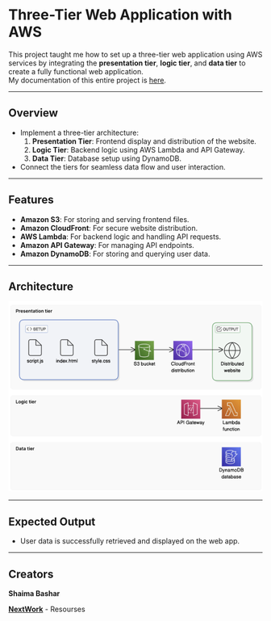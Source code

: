 #  Three-Tier Web Application with AWS

This project taught me how to set up a three-tier web application using AWS services by integrating the **presentation tier**, **logic tier**, and **data tier** to create a fully functional web application.  
My documentation of this entire project is [here](https://github.com/ShaimaBB/Three-Tier-Web-Application-AWS/blob/a96ab7f6a8b1eaf7450fe33e31a480cfc458c84b/AWS%20Three%20Tier.pdf).

---

##  Overview

- Implement a three-tier architecture:
  1. **Presentation Tier**: Frontend display and distribution of the website.
  2. **Logic Tier**: Backend logic using AWS Lambda and API Gateway.
  3. **Data Tier**: Database setup using DynamoDB.
- Connect the tiers for seamless data flow and user interaction.

---

##  Features

- **Amazon S3**: For storing and serving frontend files.
- **Amazon CloudFront**: For secure website distribution.
- **AWS Lambda**: For backend logic and handling API requests.
- **Amazon API Gateway**: For managing API endpoints.
- **Amazon DynamoDB**: For storing and querying user data.

---

##  Architecture

![Three-Tier Architecture](https://github.com/ShaimaBB/Three-Tier-Web-Application-AWS/blob/11be155106c125e0c7e524c776048028ac303724/images/Architecture%20diagram%20(2).png)

---

##  Expected Output

- User data is successfully retrieved and displayed on the web app.

---

##  Creators 

**Shaima Bashar**

**[NextWork](https://learn.nextwork.org/)** - Resourses


